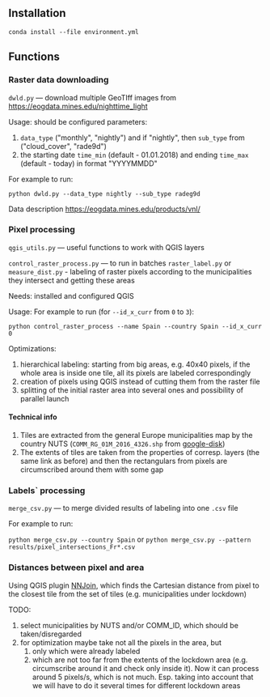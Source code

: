 ## Installation
`conda install --file environment.yml`

## Functions
### Raster data downloading
`dwld.py` —  download multiple GeoTIff images from https://eogdata.mines.edu/nighttime_light

Usage: should be configured parameters:
1) `data_type` ("monthly", "nightly") 
and if "nightly", then `sub_type` from ("cloud_cover", "rade9d")
2) the starting date `time_min` (default - 01.01.2018) and ending `time_max` (default - today) in format "YYYYMMDD"

For example to run:

`python dwld.py --data_type nightly --sub_type radeg9d`

Data description https://eogdata.mines.edu/products/vnl/

### Pixel processing
`qgis_utils.py` — useful functions to work with QGIS layers

`control_raster_process.py` —  to run in batches `raster_label.py` or `measure_dist.py` - labeling of raster pixels according 
to the municipalities they intersect and getting these areas

Needs: installed and configured QGIS

Usage:
For example to run (for `--id_x_curr` from `0` to `3`):

`python control_raster_process --name Spain --country Spain --id_x_curr 0 `

Optimizations:
1) hierarchical labeling: starting from big areas, e.g. 40x40 pixels, if the whole area is inside one tile, 
all its pixels are labeled correspondingly
2) creation of pixels using QGIS instead of cutting them from the raster file
3) splitting of the initial raster area into several ones and possibility of parallel launch

#### Technical info
1) Tiles are extracted from the general Europe municipalities map by the country NUTS 
   (`COMM_RG_01M_2016_4326.shp` 
   from [google-disk](https://drive.google.com/drive/folders/1bJRAxose2mekKBZHRilsgRgMzOK5i6yl?usp=sharing))
2) The extents of tiles are taken from the properties of corresp. layers (the same link as before) and then the rectangulars 
   from pixels are circumscribed around them with some gap
   
### Labels` processing
`merge_csv.py` — to merge divided results of labeling into one `.csv` file

For example to run:

`python merge_csv.py --country Spain` or `python merge_csv.py --pattern results/pixel_intersections_Fr*.csv`

### Distances between pixel and area

Using QGIS plugin [NNJoin](http://arken.nmbu.no/~havatv/gis/qgisplugins/NNJoin/), 
which finds the Cartesian distance from pixel to the closest tile from the set of tiles
(e.g. municipalities under lockdown)

TODO: 

1) select municipalities by NUTS and/or COMM_ID, which should be taken/disregarded
2) for optimization maybe take not all the pixels in the area, but
   1) only which were already labeled
   2) which are not too far from the extents of the lockdown area 
      (e.g. circumscribe around it and check only inside it). 
      Now it can process around 5 pixels/s, which is not much.
      Esp. taking into account that we will have to do it several times for different
      lockdown areas
